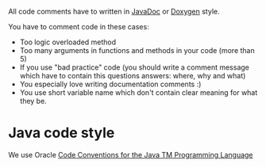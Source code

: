 All code comments have to written in
[JavaDoc](https://www.oracle.com/ru/technical-resources/articles/java/javadoc-tool.html)
or
[Doxygen](https://www.doxygen.nl/manual/docblocks.html)
style.

You have to comment code in these cases:
- Too logic overloaded method
- Too many arguments in functions and methods in your code (more than 5)
- If you use "bad practice" code
(you should write a comment message which have to contain this questions answers: where, why and what)
- You especially love writing documentation comments :)
- You use short variable name which don't contain clear meaning for what they be.


# Java code style

We use Oracle [Code Conventions for the Java TM Programming Language](https://www.oracle.com/java/technologies/javase/codeconventions-contents.html)
